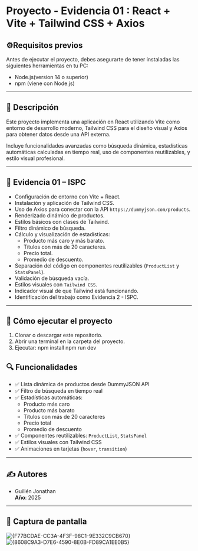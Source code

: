 # Proyecto - Evidencia 01 : React + Vite + Tailwind CSS + Axios

## ⚙️Requisitos previos
Antes de ejecutar el proyecto, debes asegurarte de tener instaladas las siguientes herramientas en tu PC:

- Node.js(version 14 o superior)
- npm (viene con Node.js)

---

## 📌 Descripción

Este proyecto implementa una aplicación en React utilizando Vite como entorno de desarrollo moderno, Tailwind CSS para el diseño visual y Axios para obtener datos desde una API externa.

Incluye funcionalidades avanzadas como búsqueda dinámica, estadísticas automáticas calculadas en tiempo real, uso de componentes reutilizables, y estilo visual profesional.

---

## 🧾 Evidencia 01 – ISPC

- Configuración de entorno con Vite + React.
- Instalación y aplicación de Tailwind CSS.
- Uso de Axios para conectar con la API `https://dummyjson.com/products`.
- Renderizado dinámico de productos.
- Estilos básicos con clases de Tailwind.
- Filtro dinámico de búsqueda.
- Cálculo y visualización de estadísticas:
  - Producto más caro y más barato.
  - Títulos con más de 20 caracteres.
  - Precio total.
  - Promedio de descuento.
- Separación del código en componentes reutilizables (`ProductList` y `StatsPanel`).
- Validación de búsqueda vacía.
- Estilos visuales con `Tailwind CSS`.
- Indicador visual de que Tailwind está funcionando.
- Identificación del trabajo como Evidencia 2 - ISPC.

---

## 🚀 Cómo ejecutar el proyecto

1. Clonar o descargar este repositorio.
2. Abrir una terminal en la carpeta del proyecto.
3. Ejecutar:
      npm install
      npm run dev



## 🔍 Funcionalidades

- ✅ Lista dinámica de productos desde DummyJSON API
- ✅ Filtro de búsqueda en tiempo real
- ✅ Estadísticas automáticas:
  - Producto más caro
  - Producto más barato
  - Títulos con más de 20 caracteres
  - Precio total
  - Promedio de descuento
- ✅ Componentes reutilizables: `ProductList`, `StatsPanel`
- ✅ Estilos visuales con Tailwind CSS
- ✅ Animaciones en tarjetas (`hover`, `transition`)

---

## ✍️ Autores

- Guillén Jonathan  
**Año**: 2025

---

## 📸 Captura de pantalla

![{F77BCDAE-CC3A-4F3F-98C1-9E332C9CB670}](https://github.com/user-attachments/assets/89c8976b-e764-431d-a8ff-9017e3725b63)
![{8608C9A3-D7E6-4590-8E0B-FD89CA1EE0B5}](https://github.com/user-attachments/assets/ffc9eec8-cb2f-4453-88ca-2dbdff9e8fe9)


